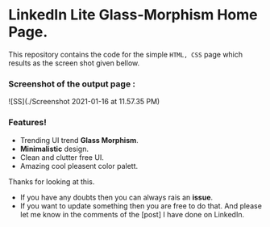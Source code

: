 # LinkedIn Lite Glass-Morphism Home Page.

This repository contains the code for the simple `HTML, CSS` page which results as the screen shot given bellow.

### Screenshot of the output page :
![SS](./Screenshot 2021-01-16 at 11.57.35 PM)

### Features!

  - Trending UI trend **Glass Morphism**.
  - __Minimalistic__ design.
  - Clean and clutter free UI.
  - Amazing cool pleasent color palett.

Thanks for looking at this. 
* If you have any doubts then you can always rais an **issue**.
* If you want to update something then you are free to do that. And please let me know in the comments of the [post] I have done on LinkedIn. 
